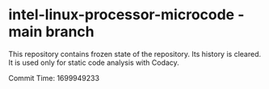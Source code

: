 # intel-linux-processor-microcode - main branch

This repository contains frozen state of the repository.
Its history is cleared. It is used only for static code
analysis with Codacy.

Commit Time: 1699949233